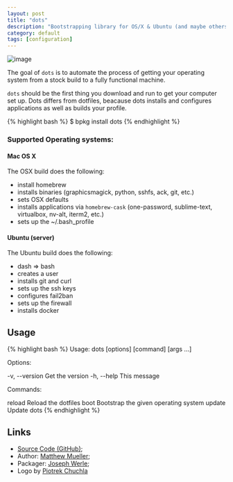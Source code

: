 ```yaml
---
layout: post
title: "dots"
description: "Bootstrapping library for OS/X & Ubuntu (and maybe others!)"
category: default
tags: [configuration]
---
```



![image](https://i.cloudup.com/RCpB-ASfme.png)

The goal of `dots` is to automate the process of getting your operating system from a stock build to a fully functional machine.

`dots` should be the first thing you download and run to get your computer set up. Dots differs from dotfiles, beacause dots installs and configures applications as well as builds your profile.

{% highlight bash %}
$ bpkg install dots
{% endhighlight %}

### Supported Operating systems:

#### Mac OS X

The OSX build does the following:

- install homebrew
- installs binaries (graphicsmagick, python, sshfs, ack, git, etc.)
- sets OSX defaults
- installs applications via `homebrew-cask` (one-password, sublime-text, virtualbox, nv-alt, iterm2, etc.)
- sets up the ~/.bash_profile

#### Ubuntu (server)

The Ubuntu build does the following:

- dash => bash
- creates a user
- installs git and curl
- sets up the ssh keys
- configures fail2ban
- sets up the firewall
- installs docker

## Usage

{% highlight bash %}
Usage: dots [options] [command] [args ...]

Options:

-v, --version Get the version
-h, --help This message

Commands:

reload        Reload the dotfiles
boot <os>     Bootstrap the given operating system
update        Update dots
{% endhighlight %}

## Links

* [Source Code (GitHub)](https://github.com/bpkg/dots);
* Author: [Matthew Mueller](https://github.com/MatthewMueller);
* Packager: [Joseph Werle](https://github.com/jwerle);
* Logo by [Piotrek Chuchla](http://www.thenounproject.com/pchuchla/)


